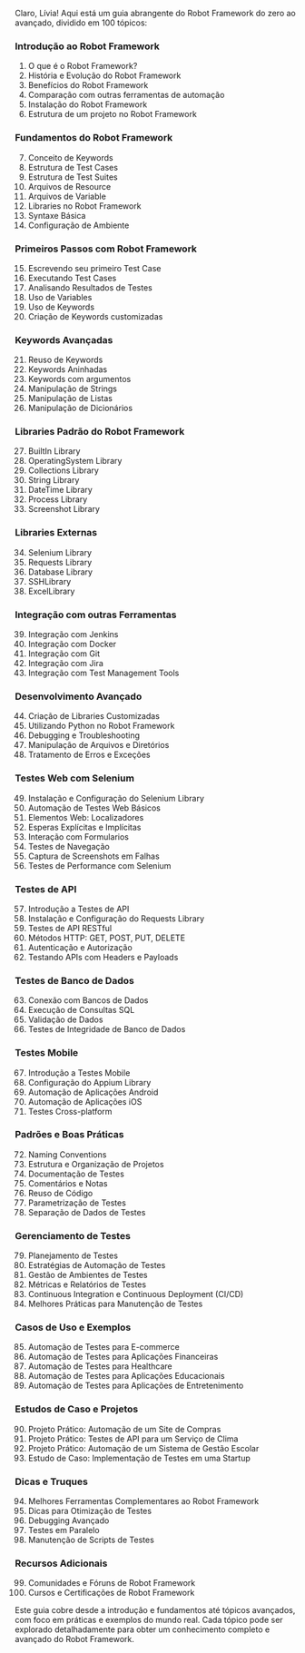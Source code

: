 Claro, Lívia! Aqui está um guia abrangente do Robot Framework do zero ao avançado, dividido em 100 tópicos:

### Introdução ao Robot Framework

1. O que é o Robot Framework?
2. História e Evolução do Robot Framework
3. Benefícios do Robot Framework
4. Comparação com outras ferramentas de automação
5. Instalação do Robot Framework
6. Estrutura de um projeto no Robot Framework

### Fundamentos do Robot Framework

7. Conceito de Keywords
8. Estrutura de Test Cases
9. Estrutura de Test Suites
10. Arquivos de Resource
11. Arquivos de Variable
12. Libraries no Robot Framework
13. Syntaxe Básica
14. Configuração de Ambiente

### Primeiros Passos com Robot Framework

15. Escrevendo seu primeiro Test Case
16. Executando Test Cases
17. Analisando Resultados de Testes
18. Uso de Variables
19. Uso de Keywords
20. Criação de Keywords customizadas

### Keywords Avançadas

21. Reuso de Keywords
22. Keywords Aninhadas
23. Keywords com argumentos
24. Manipulação de Strings
25. Manipulação de Listas
26. Manipulação de Dicionários

### Libraries Padrão do Robot Framework

27. BuiltIn Library
28. OperatingSystem Library
29. Collections Library
30. String Library
31. DateTime Library
32. Process Library
33. Screenshot Library

### Libraries Externas

34. Selenium Library
35. Requests Library
36. Database Library
37. SSHLibrary
38. ExcelLibrary

### Integração com outras Ferramentas

39. Integração com Jenkins
40. Integração com Docker
41. Integração com Git
42. Integração com Jira
43. Integração com Test Management Tools

### Desenvolvimento Avançado

44. Criação de Libraries Customizadas
45. Utilizando Python no Robot Framework
46. Debugging e Troubleshooting
47. Manipulação de Arquivos e Diretórios
48. Tratamento de Erros e Exceções

### Testes Web com Selenium

49. Instalação e Configuração do Selenium Library
50. Automação de Testes Web Básicos
51. Elementos Web: Localizadores
52. Esperas Explícitas e Implícitas
53. Interação com Formularios
54. Testes de Navegação
55. Captura de Screenshots em Falhas
56. Testes de Performance com Selenium

### Testes de API

57. Introdução a Testes de API
58. Instalação e Configuração do Requests Library
59. Testes de API RESTful
60. Métodos HTTP: GET, POST, PUT, DELETE
61. Autenticação e Autorização
62. Testando APIs com Headers e Payloads

### Testes de Banco de Dados

63. Conexão com Bancos de Dados
64. Execução de Consultas SQL
65. Validação de Dados
66. Testes de Integridade de Banco de Dados

### Testes Mobile

67. Introdução a Testes Mobile
68. Configuração do Appium Library
69. Automação de Aplicações Android
70. Automação de Aplicações iOS
71. Testes Cross-platform

### Padrões e Boas Práticas

72. Naming Conventions
73. Estrutura e Organização de Projetos
74. Documentação de Testes
75. Comentários e Notas
76. Reuso de Código
77. Parametrização de Testes
78. Separação de Dados de Testes

### Gerenciamento de Testes

79. Planejamento de Testes
80. Estratégias de Automação de Testes
81. Gestão de Ambientes de Testes
82. Métricas e Relatórios de Testes
83. Continuous Integration e Continuous Deployment (CI/CD)
84. Melhores Práticas para Manutenção de Testes

### Casos de Uso e Exemplos

85. Automação de Testes para E-commerce
86. Automação de Testes para Aplicações Financeiras
87. Automação de Testes para Healthcare
88. Automação de Testes para Aplicações Educacionais
89. Automação de Testes para Aplicações de Entretenimento

### Estudos de Caso e Projetos

90. Projeto Prático: Automação de um Site de Compras
91. Projeto Prático: Testes de API para um Serviço de Clima
92. Projeto Prático: Automação de um Sistema de Gestão Escolar
93. Estudo de Caso: Implementação de Testes em uma Startup

### Dicas e Truques

94. Melhores Ferramentas Complementares ao Robot Framework
95. Dicas para Otimização de Testes
96. Debugging Avançado
97. Testes em Paralelo
98. Manutenção de Scripts de Testes

### Recursos Adicionais

99. Comunidades e Fóruns de Robot Framework
100. Cursos e Certificações de Robot Framework

Este guia cobre desde a introdução e fundamentos até tópicos avançados, com foco em práticas e exemplos do mundo real.
Cada tópico pode ser explorado detalhadamente para obter um conhecimento completo e avançado do Robot Framework.